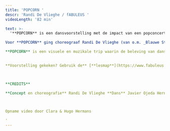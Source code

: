 ```yaml
---
title: 'POPCORN '
descr: 'Randi De Vlieghe / fABULEUS '
videoLength: '82 min'

text: >-
  '**POPCORN** is een dansvoorstelling met de impact van een popconcert. Een intense krachtmeting tussen drie mannenlijven en een live drummer. Alles draait om de onweerstaanbare kracht van de beat. Maar ook van de stilte.

Voor **POPCORN** ging choreograaf Randi De Vlieghe (van o.m. _Blauwe Storm_, _ZOO doen ze de dingen_) op zoek naar de essentie van ritme. Hij liet zich daarvoor inspireren door de oneindige variatie van percussie in alle tijden en culturen: van het stampen in krijgersdansen, over flamenco en breakdance, tot megatechnofestivals als Tomorrowland.

**POPCORN** is een visuele en muzikale trip waarin de beleving van dans op de spits wordt gedreven. Tot het moment waarop niet alleen de dansers in beweging zijn, maar misschien ook het publiek.

‍  
‍**Voorstelling gekeken? Gebruik de** [**lesmap**](https://www.fabuleus.be/assets/originals/0ByZxTxkdZLZ3bTJ4Ti0zeGRRTFU.pdf) **voor nog meer plezier.**

‍

**CREDITS**

**Concept en choreografie** Randi De Vlieghe **Dans** Javier Ojeda Hernández, Samuel Minguillón en Jonas Garrido Verwerft **Compositie en live drums** Ephraïm Cielen **Kostuums** Maartje van Bourgognie en Elise Goedgezelschap **Scenografie** Jan De Brabander **Lichtontwerp en techniek** Klaas Trekker **Productie**_f_ABULEUS & Moldavië **Coproductie** STUK

‍

Opname video door Clara & Hugo Hermans

‍'
---
```

